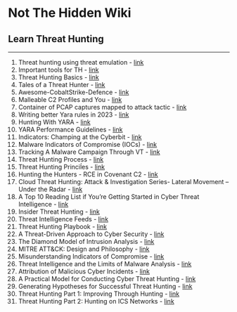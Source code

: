 # Not The Hidden Wiki

## Learn Threat Hunting
-----

1. Threat hunting using threat emulation - [link](https://www.csnp.org/post/threat-hunting-series-using-threat-emulation-for-threat-hunting)
2. Important tools for TH - [link](https://www.cyborgsecurity.com/blog/7-threat-hunting-tools-everyone-in-the-industry-should-be-using/)
3. Threat Hunting Basics - [link](https://medium.com/@jshlbrd/threat-hunting-basics-68fb1980cc9b)
4. Tales of a Threat Hunter - [link](https://www.eideon.com/2017-09-09-THL01-Mimikatz/)
5. Awesome-CobaltStrike-Defence - [link](https://github.com/MichaelKoczwara/Awesome-CobaltStrike-Defence)
6. Malleable C2 Profiles and You - [link](https://haggis-m.medium.com/malleable-c2-profiles-and-you-7c7ab43e7929)
7. Container of PCAP captures mapped to attack tactic - [link](https://github.com/sbousseaden/PCAP-ATTACK)
8. Writing better Yara rules in 2023 - [link](https://www.hexacorn.com/blog/2023/08/26/writing-better-yara-rules-in-2023/)
9. Hunting With YARA - [link](https://support.unpac.me/howto/hunting-with-yara/)
10. YARA Performance Guidelines - [link](https://github.com/Neo23x0/YARA-Performance-Guidelines/)
11. Indicators: Champing at the Cyberbit - [link](https://github.com/citizenlab/malware-indicators/tree/master/201712_Cyberbit)
12. Malware Indicators of Compromise (IOCs) - [link](https://github.com/GoSecure/malware-ioc)
13. Tracking A Malware Campaign Through VT - [link](https://isc.sans.edu/forums/diary/Tracking+A+Malware+Campaign+Through+VT/26498/)
14. Threat Hunting Process - [link](https://github.com/rcfontana/ContentSharing)
15. Threat Hunting Princiĺes - [link](https://github.com/sbousseaden/Slides)
16. Hunting the Hunters - RCE in Covenant C2 - [link](https://blog.null.farm/hunting-the-hunters)
17. Cloud Threat Hunting: Attack & Investigation Series- Lateral Movement – Under the Radar - [link](https://blog.checkpoint.com/2021/01/13/cloud-threat-hunting-attack-investigation-series-lateral-movement-under-the-radar/)
18. A Top 10 Reading List if You’re Getting Started in Cyber Threat Intelligence - [link](https://medium.com/katies-five-cents/a-top-10-reading-list-if-youre-getting-started-in-cyber-threat-intelligence-c11a18fc9798)
19. Insider Threat Hunting - [link](http://findingbad.blogspot.com/2020/07/insider-threat-hunting.html)
20. Threat Intelligence Feeds - [link](https://start.me/p/wMPxqX/cyber-threat-intelligence)
21. Threat Hunting Playbook - [link](https://threathunterplaybook.com/intro.html)
22. A Threat-Driven Approach to Cyber Security - [link](https://www.lockheedmartin.com/content/dam/lockheed-martin/rms/documents/cyber/LM-White-Paper-Threat-Driven-Approach.pdf)
23. The Diamond Model of Intrusion Analysis - [link](https://www.threatintel.academy/wp-content/uploads/2020/07/diamond-model.pdf)
24. MITRE ATT&CK: Design and Philosophy - [link](https://www.mitre.org/sites/default/files/2021-11/prs-19-01075-28-mitre-attack-design-and-philosophy.pdf)
25. Misunderstanding Indicators of Compromise - [link](https://threatpost.com/misunderstanding-indicators-of-compromise/117560/)
26. Threat Intelligence and the Limits of Malware Analysis - [link](https://www.dragos.com/wp-content/uploads/Threat-Intelligence-and-the-Limits-of-Malware-Analysis.pdf)
27. Attribution of Malicious Cyber Incidents - [link](https://www.hoover.org/sites/default/files/research/docs/lin_webready.pdf)
28. A Practical Model for Conducting Cyber Threat Hunting - [link](https://www.sans.org/white-papers/38710/)
29. Generating Hypotheses for Successful Threat Hunting - [link](https://www.sans.org/white-papers/37172/)
30. Threat Hunting Part 1: Improving Through Hunting - [link](https://www.dragos.com/blog/industry-news/threat-hunting-part-1-improving-through-hunting/)
31. Threat Hunting Part 2: Hunting on ICS Networks - [link](https://www.dragos.com/blog/industry-news/threat-hunting-part-2-hunting-on-ics-networks/)